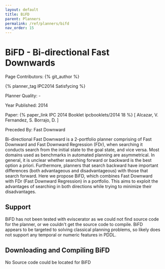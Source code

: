 ```yaml
---
layout: default
title: BiFD
parent: Planners
permalink: /ref/planners/bifd
nav_order: 15
---
```

# BiFD - Bi-directional Fast Downwards

Page Contributors: {% git_author %}

{% planner_tag IPC2014 Satisfycing %}

Planner Quality: -

Year Published: 2014

Paper: {% paper_link IPC 2014 Booklet ipcbooklets/2014 18 %} [ Alcazar, V. Fernandez, S. Borrajo, D. ]

Preceded By: Fast Downward

Bi-directional Fast Downward is a 2-portfolio planner comprising of Fast Downward and Fast Downward Regression (FDr), when searching it conducts search from the initial state to the goal state, and vice versa. Most domains used as benchmarks in automated planning are asymmetrical. In general, it is unclear whether searching forward or backward is the best option a priori. Furthermore, planners that search backward have important differences (both advantageous and disadvantageous) with those that search forward. Here we propose BiFD, which combines Fast Downward with FDr (Fast Downward Regression) in a portfolio. This aims to exploit the advantages of searching in both directions while trying to minimize their disadvantages.

## Support

BiFD has not been tested with eviscerator as we could not find source code for the planner, or we couldn't get the source code to compile. BiFD appears to be targeted to solving classical planning problems, so likely does not support any temporal or numeric features in PDDL.

## Downloading and Compiling BiFD

No Source code could be located for BiFD
